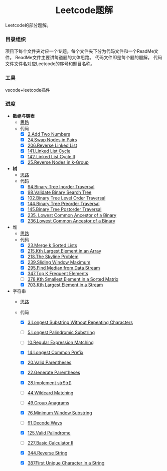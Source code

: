# <center>Leetcode题解</center>
Leetcode的部分题解。

### 目录组织
项目下每个文件夹对应一个专题。每个文件夹下分为代码文件和一个ReadMe文件。
ReadMe文件主要讲每道题的大体思路。
代码文件即是每个题的题解。
代码文件文件名对应Leetcode的序号和题目名称。

### 工具
vscode+leetcode插件

### 进度
- **数组与链表**
    - [思路](./linkedlist/ReadMe.md)
    - 代码
        - [x] [2.Add Two Numbers](./linkedlist/2.add-two-numbers.java)
        - [x] [24.Swap Nodes in Pairs](./linkedlist/24.swap-nodes-in-pairs.java)
        - [x] [206.Reverse Linked List](./linkedlist/141.linked-list-cycle.java)
        - [x] [141.Linked List Cycle](./linkedlist/142.linked-list-cycle-ii.java)
        - [x] [142.Linked List Cycle II](./linkedlist/206.reverse-linked-list.java)
        - [x] [25.Reverse Nodes in k-Group](./linkedlist/25.reverse-nodes-in-k-group.java)
- **树**
    - [思路](./tree/ReadMe.md)
    - 代码
        - [x] [94.Binary Tree Inorder Traversal](./tree/94.binary-tree-inorder-traversal.java)
        - [x] [98.Validate Binary Search Tree](./tree/98.validate-binary-search-tree.java)
        - [x] [102.Binary Tree Level Order Traversal](./tree/102.binary-tree-level-order-traversal.java)
        - [x] [144.Binary Tree Preorder Traversal](./tree/144.binary-tree-preorder-traversal.java)
        - [x] [145.Binary Tree Postorder Traversal](./tree/145.binary-tree-postorder-traversal.java)
        - [x] [235. Lowest Common Ancestor of a Binary](./tree/235.lowest-common-ancestor-of-a-binary-search-tree.java)
        - [x] [236.Lowest Common Ancestor of a Binary ](./tree/236.lowest-common-ancestor-of-a-binary-tree.java)
- 堆
    - [思路](./heap/ReadMe.md)
    - 代码
        - [x] [23.Merge k Sorted Lists](./heap/23.merge-k-sorted-lists.java)
        - [x] [215.Kth Largest Element in an Array](./heap/215.kth-largest-element-in-an-array.java)
        - [x] [218.The Skyline Problem](./heap218.the-skyline-problem.java)
        - [x] [239.Sliding Window Maximum](./heap/239.sliding-window-maximum.java)
        - [x] [295.Find Median from Data Stream](./heap/295.find-median-from-data-stream.java)
        - [x] [347.Top K Frequent Elements](./heap/347.top-k-frequent-elements.java)
        - [ ] [378 Kth Smallest Element in a Sorted Matrix](./heap/378.kth-smallest-element-in-a-sorted-matrix.java)
        - [x] [703.Kth Largest Element in a Stream](./heap/703.kth-largest-element-in-a-stream.java)
- 字符串
    - [思路](./string/ReadMe.md)
    - 代码
      
        - [x] [3.Longest Substring Without Repeating Characters](./string/3.longest-substring-without-repeating-characters.java)
        - [ ] [5.Longest Palindromic Substring](./string/5.longest-palindromic-substring.java)
        - [ ] [10.Regular Expression Matching](./string/10.regular-expression-matching.java)
        - [x] [14.Longest Common Prefix](./string/14.longest-common-prefix.java)
        - [x] [20.Valid Parentheses](./string/20.valid-parentheses.java)
        - [x] [22.Generate Parentheses](./string/22.generate-parentheses.java)
        - [x] [28.Implement strStr()](./string/28.implement-str-str.java)
        - [ ] [44.Wildcard Matching](./string/44.wildcard-matching.java)
        - [ ] [49.Group Anagrams](./string/49.group-anagrams.java)
        - [x] [76.Minimum Window Substring](./string/76.minimum-window-substring.java)
        - [ ] [91.Decode Ways](./string/91.decode-ways.java)
        - [x] [125.Valid Palindrome](./string/125.valid-palindrome.java)
        - [ ] [227.Basic Calculator II](./string/227.basic-calculator-ii.java)
        - [x] [344.Reverse String](./string/344.reverse-string.java)
        - [x] [387First Unique Character in a String](./string/387.first-unique-character-in-a-string.java)
        
        